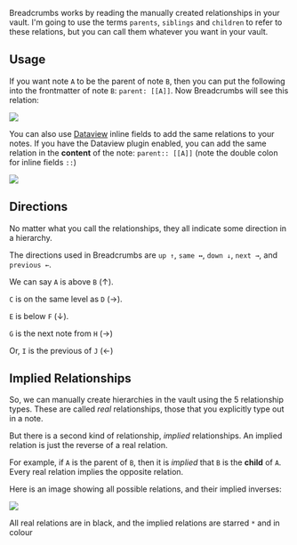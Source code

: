 Breadcrumbs works by reading the manually created relationships in your vault.
I'm going to use the terms `parents`, `siblings` and `children` to refer to these relations, but you can call them whatever you want in your vault.

## Usage

If you want note `A` to be the parent of note `B`, then you can put the following into the frontmatter of note `B`: `parent: [[A]]`.
Now Breadcrumbs will see this relation:

![](https://i.imgur.com/2SxovA0.png)

You can also use [Dataview](https://github.com/blacksmithgu/obsidian-dataview) inline fields to add the same relations to your notes. If you have the Dataview plugin enabled, you can add the same relation in the **content** of the note: `parent:: [[A]]` (note the double colon for inline fields `::`)

![](https://i.imgur.com/uk85TsZ.png)

## Directions

No matter what you call the relationships, they all indicate some direction in a hierarchy.

The directions used in Breadcrumbs are `up ↑`, `same ↔`, `down ↓`, `next →`, and `previous ←`.

We can say `A` is above `B` (↑).

`C` is on the same level as `D` (→).

`E` is below `F` (↓).

`G` is the next note from `H` (→)

Or, `I` is the previous of `J` (←)

## Implied Relationships

So, we can manually create hierarchies in the vault using the 5 relationship types. These are called _real_ relationships, those that you explicitly type out in a note.

But there is a second kind of relationship, _implied_ relationships.
An implied relation is just the reverse of a real relation.

For example, if `A` is the parent of `B`, then it is _implied_ that `B` is the **child** of `A`.
Every real relation implies the opposite relation.

Here is an image showing all possible relations, and their implied inverses:

![](https://imgur.com/RJOUQQV.jpg)

All real relations are in black, and the implied relations are starred `*` and in colour
